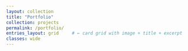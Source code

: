 ```yaml
---
layout: collection
title: "Portfolio"
collection: projects
permalink: /portfolio/
entries_layout: grid     # ← card grid with image + title + excerpt
classes: wide
---
```

